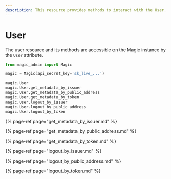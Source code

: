 ```yaml
---
description: This resource provides methods to interact with the User.
---
```


# User

The user resource and its methods are accessible on the Magic instance by the `User` attribute.

```python
from magic_admin import Magic

magic = Magic(api_secret_key='sk_live_...')

magic.User
magic.User.get_metadata_by_issuer
magic.User.get_metadata_by_public_address
magic.User.get_metadata_by_token
magic.User.logout_by_issuer
magic.User.logout_by_public_address
magic.User.logout_by_token
```

{% page-ref page="get\_metadata\_by\_issuer.md" %}

{% page-ref page="get\_metadata\_by\_public\_address.md" %}

{% page-ref page="get\_metadata\_by\_token.md" %}

{% page-ref page="logout\_by\_issuer.md" %}

{% page-ref page="logout\_by\_public\_address.md" %}

{% page-ref page="logout\_by\_token.md" %}

